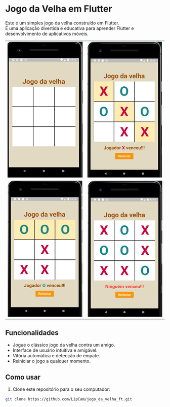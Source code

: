 # Jogo da Velha em Flutter

Este é um simples jogo da velha construído em Flutter. </br>
É uma aplicação divertida e educativa para aprender Flutter e desenvolvimento de aplicativos móveis.

<table>
    <tr>
        <td>
            <img src="assets/images/Imagem01.jpg" alt="Texto alternativo da imagem" width="270" height="430" style="margin-right:10px">
        </td>
        <td>
            <img src="assets/images/Imagem02.jpg" alt="Texto alternativo da imagem" width="270" height="430" style="margin-right:10px">
        </td>
    </tr>
    <tr>
        <td>
            <img src="assets/images/Imagem03.jpg" alt="Texto alternativo da imagem" width="270" height="430" style="margin-right:10px">
        </td>
        <td>
            <img src="assets/images/Imagem04.jpg" alt="Texto alternativo da imagem" width="270" height="430" style="margin-right:10px">
        </td>
    </tr>
</table>


## Funcionalidades

- Jogue o clássico jogo da velha contra um amigo.
- Interface de usuário intuitiva e amigável.
- Vitória automática e detecção de empate.
- Reiniciar o jogo a qualquer momento.

## Como usar

1. Clone este repositório para o seu computador:

```bash
git clone https://github.com/LipCam/jogo_da_velha_ft.git
